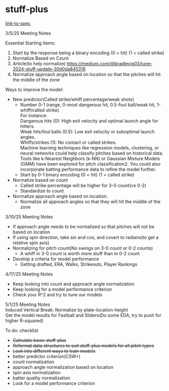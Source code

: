 # stuff-plus

[link-to-spec](https://docs.google.com/document/d/10daUDMT-W5eDnOqNCvLXCmvKB3Uf7R_lpSzxs3G73MQ/edit?tab=t.0)

3/5/25 Meeting Notes

Essential Starting Items:  
1. Start by the response being a binary encoding (0 = hit) (1 = called strike)
2. Normalize Based on Count  
  1. Article(to help normalize) https://medium.com/@bradleyjg03/june-2024-stuff-update-30d0da845316
3. Normalize approach angle based on location so that the pitches will hit the middle of the zone

Ways to improve the model:
  * New predictor(Called strike/whiff percentage/weak shots)
    * Number 0-1 (range, 0-most dangerous hit, 0.5-foul ball/weak hit, 1-whiff/called strike)  
      For instance:  
        Dangerous hits (0): High exit velocity and optimal launch angle for hitters.  
        Weak hits/foul balls (0.5): Low exit velocity or suboptimal launch angles.  
        Whiffs/strikes (1): No contact or called strikes.  
        Machine learning techniques like regression models, clustering, or neural networks could help classify pitches based on historical data. Tools like k-Nearest Neighbors (k-NN) or Gaussian Mixture Models (GMM) have been explored for pitch classification2. You could also incorporate batting performance data to refine the model further.  
    * Start by 0-1 binary encoding (0 = hit) (1 = called strike)
  * Normalize based on count 
    * Called strike percentage will be higher for 3-0 count(vs 0-2)
    * Standardize to count 
  * Normalize approach angle based on location:
    * Normalize all approach angles so that they will hit the middle of the zone 
    
    
3/10/25 Meeting Notes

* If approach angle needs to be normalized so that pitches will not be based on location
* If using spin direction, take sin and cos, and covert to radians(to get a relative spin axis)
* Normalizing for pitch count(No swings on 3-0 count or 0-2 counts)
  * A whiff in 3-0 count is worth more stuff than in 0-2 count
* Develop a criteria for model performance
  * Getting drafted, ERA, Walks, Strikeouts, Player Rankings
  
4/17/25 Meeting Notes

* Keep looking into count and approach angle normalization 
* Keep looking for a model performance criterion
* Check your R^2 and try to tune our models
    
5/1/25 Meeting Notes  
Induced Vertical Break: Normalize by plate-location-height  
Get the model results for Fastball and Sliders(Do some EDA, try to push for higher R-squared)  
    
To do: checklist

- ~~Calculate basic stuff-plus~~
- ~~Reformat data structures to suit stuff-plus models for all pitch types~~
- ~~Look into different ways to train models~~
- better predictor criterion(CSW+)
- count normalization
- approach angle normalization based on location
- spin axis normalization
- batter quality normalization
- Look for a model performance criterion
    
    
